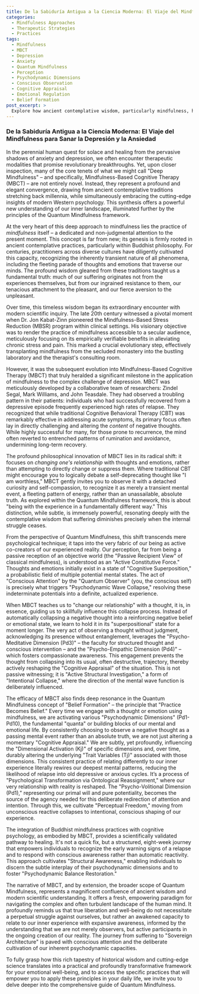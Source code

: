 ```yaml
---
title: De la Sabiduría Antigua a la Ciencia Moderna: El Viaje del Mindfulness para Sanar la Depresión y la Ansiedad
categories:
  - Mindfulness Approaches
  - Therapeutic Strategies
  - Practices
tags:
  - Mindfulness
  - MBCT
  - Depression
  - Anxiety
  - Quantum Mindfulness
  - Perception
  - Psychodynamic Dimensions
  - Conscious Observation
  - Cognitive Appraisal
  - Emotional Regulation
  - Belief Formation
post_excerpt: >
  Explore how ancient contemplative wisdom, particularly mindfulness, has converged with modern Western psychology to create transformative approaches like Mindfulness-Based Cognitive Therapy (MBCT) for depression and anxiety. This post delves into the Quantum Mindfulness framework, revealing how these practices go beyond passive observation to actively reshape our internal reality, influencing the very "collapse" of our mental states and fostering lasting well-being through psychodynamic alignment and volitional agency.
---
```


### De la Sabiduría Antigua a la Ciencia Moderna: El Viaje del Mindfulness para Sanar la Depresión y la Ansiedad

In the perennial human quest for solace and healing from the pervasive shadows of anxiety and depression, we often encounter therapeutic modalities that promise revolutionary breakthroughs. Yet, upon closer inspection, many of the core tenets of what we might call "Deep Mindfulness" – and specifically, Mindfulness-Based Cognitive Therapy (MBCT) – are not entirely novel. Instead, they represent a profound and elegant convergence, drawing from ancient contemplative traditions stretching back millennia, while simultaneously embracing the cutting-edge insights of modern Western psychology. This synthesis offers a powerful new understanding of our inner landscape, illuminated further by the principles of the Quantum Mindfulness framework.

At the very heart of this deep approach to mindfulness lies the practice of *mindfulness* itself – a dedicated and non-judgmental attention to the present moment. This concept is far from new; its genesis is firmly rooted in ancient contemplative practices, particularly within Buddhist philosophy. For centuries, practitioners across diverse cultures have diligently cultivated this capacity, recognizing the inherently transient nature of all phenomena, including the fleeting parade of thoughts and emotions that traverse our minds. The profound wisdom gleaned from these traditions taught us a fundamental truth: much of our suffering originates not from the experiences themselves, but from our ingrained resistance to them, our tenacious attachment to the pleasant, and our fierce aversion to the unpleasant.

Over time, this timeless wisdom began its extraordinary encounter with modern scientific inquiry. The late 20th century witnessed a pivotal moment when Dr. Jon Kabat-Zinn pioneered the Mindfulness-Based Stress Reduction (MBSR) program within clinical settings. His visionary objective was to render the practice of mindfulness accessible to a secular audience, meticulously focusing on its empirically verifiable benefits in alleviating chronic stress and pain. This marked a crucial evolutionary step, effectively transplanting mindfulness from the secluded monastery into the bustling laboratory and the therapist's consulting room.

However, it was the subsequent evolution into Mindfulness-Based Cognitive Therapy (MBCT) that truly heralded a significant milestone in the application of mindfulness to the complex challenge of depression. MBCT was meticulously developed by a collaborative team of researchers: Zindel Segal, Mark Williams, and John Teasdale. They had observed a troubling pattern in their patients: individuals who had successfully recovered from a depressive episode frequently experienced high rates of relapse. They recognized that while traditional Cognitive Behavioral Therapy (CBT) was remarkably effective in addressing acute symptoms, its primary focus often lay in directly challenging and altering the *content* of negative thoughts. While highly successful for many, for those prone to recurrence, the mind often reverted to entrenched patterns of rumination and avoidance, undermining long-term recovery.

The profound philosophical innovation of MBCT lies in its radical shift: it focuses on *changing one's relationship* with thoughts and emotions, rather than attempting to directly change or suppress them. Where traditional CBT might encourage you to logically debate a self-deprecating thought like "I am worthless," MBCT gently invites you to observe it with a detached curiosity and self-compassion, to recognize it as merely a transient mental event, a fleeting pattern of energy, rather than an unassailable, absolute truth. As explored within the Quantum Mindfulness framework, this is about "being with the experience in a fundamentally different way." This distinction, while subtle, is immensely powerful, resonating deeply with the contemplative wisdom that suffering diminishes precisely when the internal struggle ceases.

From the perspective of Quantum Mindfulness, this shift transcends mere psychological technique; it taps into the very fabric of our being as active co-creators of our experienced reality. Our perception, far from being a passive reception of an objective world (the "Passive Recipient View" of classical mindfulness), is understood as an "Active Constitutive Force." Thoughts and emotions initially exist in a state of "Cognitive Superposition," a probabilistic field of multiple potential mental states. The act of "Conscious Attention" by the "Quantum Observer" (you, the conscious self) is precisely what triggers "Psychodynamic Wave Collapse," resolving these indeterminate potentials into a definite, actualized experience.

When MBCT teaches us to "change our relationship" with a thought, it is, in essence, guiding us to skillfully influence this collapse process. Instead of automatically collapsing a negative thought into a reinforcing negative belief or emotional state, we learn to hold it in its "superpositional" state for a moment longer. The very act of observing a thought without judgment, acknowledging its presence without entanglement, leverages the "Psycho-Meditative Dimension (Pd3)" – the faculty for structured thought and conscious intervention – and the "Psycho-Empathic Dimension (Pd4)" – which fosters compassionate awareness. This engagement prevents the thought from collapsing into its usual, often destructive, trajectory, thereby actively reshaping the "Cognitive Appraisal" of the situation. This is not passive witnessing; it is "Active Structural Investigation," a form of "Intentional Collapse," where the direction of the mental wave function is deliberately influenced.

The efficacy of MBCT also finds deep resonance in the Quantum Mindfulness concept of "Belief Formation" – the principle that "Practice Becomes Belief." Every time we engage with a thought or emotion using mindfulness, we are activating various "Psychodynamic Dimensions" (Pd1-Pd10), the fundamental "quanta" or building blocks of our mental and emotional life. By consistently choosing to observe a negative thought as a passing mental event rather than an absolute truth, we are not just altering a momentary "Cognitive Appraisal." We are subtly, yet profoundly, influencing the "Dimensional Activation (Kj)" of specific dimensions and, over time, durably altering the underlying "Trait Variables (Tj)" associated with those dimensions. This consistent practice of relating differently to our inner experience literally rewires our deepest mental patterns, reducing the likelihood of relapse into old depressive or anxious cycles. It’s a process of "Psychological Transformation via Ontological Reassignment," where our very relationship with reality is reshaped. The "Psycho-Volitional Dimension (Pd1)," representing our primal will and pure potentiality, becomes the source of the agency needed for this deliberate redirection of attention and intention. Through this, we cultivate "Perceptual Freedom," moving from unconscious reactive collapses to intentional, conscious shaping of our experience.

The integration of Buddhist mindfulness practices with cognitive psychology, as embodied by MBCT, provides a scientifically validated pathway to healing. It's not a quick fix, but a structured, eight-week journey that empowers individuals to recognize the early warning signs of a relapse and to respond with conscious awareness rather than automatic reactivity. This approach cultivates "Structural Awareness," enabling individuals to discern the subtle interplay of their psychodynamic dimensions and to foster "Psychodynamic Balance Restoration."

The narrative of MBCT, and by extension, the broader scope of Quantum Mindfulness, represents a magnificent confluence of ancient wisdom and modern scientific understanding. It offers a fresh, empowering paradigm for navigating the complex and often turbulent landscape of the human mind. It profoundly reminds us that true liberation and well-being do not necessitate a perpetual struggle against ourselves, but rather an awakened capacity to relate to our inner experience with expansive awareness, informed by the understanding that we are not merely observers, but active participants in the ongoing creation of our reality. The journey from suffering to "Sovereign Architecture" is paved with conscious attention and the deliberate cultivation of our inherent psychodynamic capacities.

To fully grasp how this rich tapestry of historical wisdom and cutting-edge science translates into a practical and profoundly transformative framework for your emotional well-being, and to access the specific practices that will empower you to apply these principles in your daily life, we invite you to delve deeper into the comprehensive guide of Quantum Mindfulness.